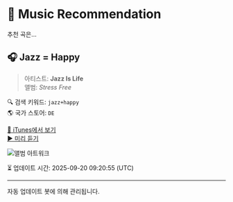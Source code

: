 
# 🎵 Music Recommendation

추천 곡은...

## 🎧 Jazz = Happy  
> 아티스트: **Jazz Is Life**  
> 앨범: _Stress Free_  

🔍 검색 키워드: `jazz+happy`  
🌎 국가 스토어: `DE`

[🔗 iTunes에서 보기](https://music.apple.com/de/album/jazz-happy/1691927915?i=1691928046&uo=4)  
[▶️ 미리 듣기](https://audio-ssl.itunes.apple.com/itunes-assets/AudioPreview116/v4/ed/b3/b5/edb3b594-1e5e-22c0-6736-3f73f429819a/mzaf_11410373082343326550.plus.aac.p.m4a)

![앨범 아트워크](https://is1-ssl.mzstatic.com/image/thumb/Music126/v4/0a/1c/d2/0a1cd2ae-e9af-1842-d0f5-6ba78b22d022/5063341444020_cover.jpg/100x100bb.jpg)

⏳ 업데이트 시간: 2025-09-20 09:20:55 (UTC)

---
자동 업데이트 봇에 의해 관리됩니다.
